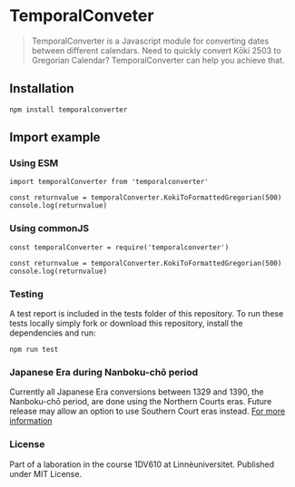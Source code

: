 # TemporalConveter

>TemporalConverter is a Javascript module for converting dates between different calendars. Need to quickly convert Kōki 2503 to Gregorian Calendar? TemporalConverter can help you achieve that.

## Installation

``` JS
npm install temporalconverter
```

## Import example

### Using ESM

``` JS
import temporalConverter from 'temporalconverter'

const returnvalue = temporalConverter.KokiToFormattedGregorian(500)
console.log(returnvalue)
```

### Using commonJS

``` JS
const temporalConverter = require('temporalconverter')

const returnvalue = temporalConverter.KokiToFormattedGregorian(500)
console.log(returnvalue)
```

### Testing

A test report is included in the tests folder of this repository. To run these tests locally simply fork or download this repository, install the dependencies and run:

``` commandline
npm run test
```

### Japanese Era during Nanboku-chō period

 Currently all Japanese Era conversions between 1329 and 1390, the Nanboku-chō period, are done using the Northern Courts eras. Future release may allow an option to use Southern Court eras instead.
[For more information](https://en.wikipedia.org/wiki/Nanboku-ch%C5%8D_period)

### License

Part of a laboration in the course 1DV610 at Linnèuniversitet. Published under MIT License.

